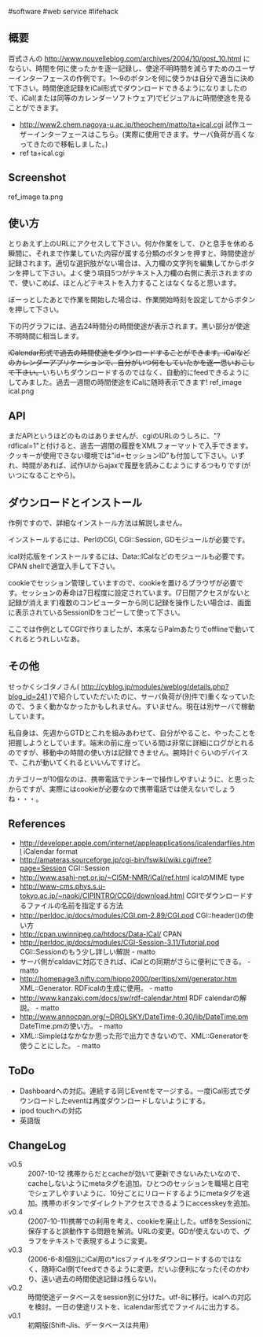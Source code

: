 
#software
#web service
#lifehack
## 概要
百式さんの http://www.nouvelleblog.com/archives/2004/10/post_10.html にならい、時間を何に使ったかを逐一記録し、使途不明時間を減らすためのユーザーインターフェースの作例です。1〜9のボタンを何に使うかは自分で適当に決めて下さい。時間使途記録をiCal形式でダウンロードできるようになりましたので、iCal(または同等のカレンダーソフトウェア)でビジュアルに時間使途を見ることができます。
* http://www2.chem.nagoya-u.ac.jp/theochem/matto/ta+ical.cgi 試作ユーザーインターフェースはこちら。(実際に使用できます。サーバ負荷が高くなってきたので移転しました。)
* ref ta+ical.cgi
## Screenshot
ref_image ta.png
## 使い方
とりあえず上のURLにアクセスして下さい。何か作業をして、ひと息手を休める瞬間に、それまで作業していた内容が属する分類のボタンを押すと、時間使途が記録されます。適切な選択肢がない場合は、入力欄の文字列を編集してからボタンを押して下さい。よく使う項目5つがテキスト入力欄の右側に表示されますので、使いこめば、ほとんどテキストを入力することはなくなると思います。

ぼーっとしたあとで作業を開始した場合は、作業開始時刻を設定してからボタンを押して下さい。

下の円グラフには、過去24時間分の時間使途が表示されます。黒い部分が使途不明時間に相当します。

~~iCalendar形式で過去の時間使途をダウンロードすることができます。iCalなどのカレンダーアプリケーションで、自分がいつ何をしていたかを逐一思いおこして下さい。~~いちいちダウンロードするのではなく、自動的にfeedできるようにしてみました。過去一週間の時間使途をiCalに随時表示できます!
ref_image ical.png
## API
まだAPIというほどのものはありませんが、cgiのURLのうしろに、"?rdfical=1"と付けると、過去一週間の履歴をXMLフォーマットで入手できます。クッキーが使用できない環境では"id=セッションID"も付加して下さい。いずれ、時間があれば、試作UIからajaxで履歴を読みこむようにするつもりです(がいつになることやら)。
## ダウンロードとインストール
作例ですので、詳細なインストール方法は解説しません。

インストールするには、PerlのCGI, CGI::Session, GDモジュールが必要です。

ical対応版をインストールするには、Data::ICalなどのモジュールも必要です。CPAN shellで適宜入手して下さい。

cookieでセッション管理していますので、cookieを置けるブラウザが必要です。セッションの寿命は7日程度に設定されています。(7日間アクセスがないと記録が消えます)複数のコンピューターから同じ記録を操作したい場合は、画面に表示されているSessionIDをコピーして使って下さい。

ここでは作例としてCGIで作りましたが、本来ならPalmあたりでofflineで動いてくれるとうれしいなあ。
## その他
せっかくシゴタノさん( http://cyblog.jp/modules/weblog/details.php?blog_id=241 )で紹介していただいたのに、サーバ負荷が(別件で)重くなっていたので、うまく動かなかったかもしれません。すいません。現在は別サーバで稼動しています。

私自身は、先週からGTDとこれを組みあわせて、自分がやること、やったことを把握しようとしています。端末の前に座っている間は非常に詳細にログがとれるのですが、移動中の時間の使い方は記録できません。腕時計ぐらいのデバイスで、これが動いてくれるといいんですけど。

カテゴリーが10個なのは、携帯電話でテンキーで操作しやすいように、と思ったからですが、実際にはcookieが必要なので携帯電話では使えないでしょうね・・・。
## References
* http://developer.apple.com/internet/appleapplications/icalendarfiles.html iCalendar format
* http://amateras.sourceforge.jp/cgi-bin/fswiki/wiki.cgi/free?page=Session CGI::Session
* http://www.asahi-net.or.jp/~CI5M-NMR/iCal/ref.html icalのMIME type
* http://www-cms.phys.s.u-tokyo.ac.jp/~naoki/CIPINTRO/CCGI/download.html CGIでダウンロードするファイルの名前を指定する方法
* http://perldoc.jp/docs/modules/CGI.pm-2.89/CGI.pod CGI::header()の使い方
* http://cpan.uwinnipeg.ca/htdocs/Data-ICal/ CPAN
* http://perldoc.jp/docs/modules/CGI-Session-3.11/Tutorial.pod CGI::Sessionのもう少し詳しい解説 - matto 
* サーバ側がcaldavに対応できれば、iCalとの同期がさらに便利にできる。 - matto 
* http://homepage3.nifty.com/hippo2000/perltips/xml/generator.htm XML::Generator. RDFicalの生成に使用。 - matto 
* http://www.kanzaki.com/docs/sw/rdf-calendar.html RDF calendarの解説。 - matto 
* http://www.annocpan.org/~DROLSKY/DateTime-0.30/lib/DateTime.pm DateTime.pmの使い方。 - matto 
* XML::Simpleはなかなか思った形で出力できないので、XML::Generatorを使うことにした。 - matto 
## ToDo
* Dashboardへの対応。連続する同じEventをマージする。一度iCal形式でダウンロードしたeventは再度ダウンロードしないようにする。
* ipod touchへの対応
* 英語版
## ChangeLog
<dl>
  <dt>v0.5</dt><dd>2007-10-12 携帯からだとcacheが効いて更新できないみたいなので、cacheしないようにmetaタグを追加。ひとつのセッションを職場と自宅でシェアしやすいように、10分ごとにリロードするようにmetaタグを追加。携帯のボタンでダイレクトアクセスできるようにaccesskeyを追加。
</dd>
  <dt>v0.4</dt><dd>(2007-10-11)携帯での利用を考え、cookieを廃止した。utf8をSessionに保存すると誤動作する問題を解消。URLの変更。GDが使えないので、グラフをテキストで表現するように変更。
</dd>
  <dt>v0.3</dt><dd>(2006-6-8)個別にiCal用の*.icsファイルをダウンロードするのではなく、随時iCal側でfeedできるように変更。だいぶ便利になった(そのかわり、遠い過去の時間使途記録は残らない)。
</dd>
  <dt>v0.2</dt><dd>時間使途データベースをsession別に分けた。utf-8に移行。icalへの対応を検討。一日の使途リストを、icalendar形式でファイルに出力する。
</dd>
  <dt>v0.1</dt><dd>初期版(Shift-Jis、データベースは共用)
</dd>
